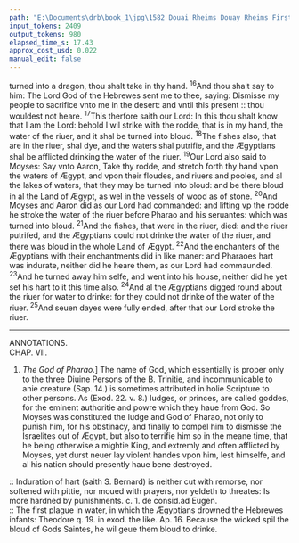 ```yaml
---
path: "E:\Documents\drb\book_1\jpg\1582 Douai Rheims Douay Rheims First Edition  1 of 3 1609 Old Testament.pdf-190.jpg"
input_tokens: 2409
output_tokens: 980
elapsed_time_s: 17.43
approx_cost_usd: 0.022
manual_edit: false
---
```

turned into a dragon, thou shalt take in thy hand. <sup>16</sup>And thou shalt say to him: The Lord God of the Hebrewes sent me to thee, saying: Dismisse my people to sacrifice vnto me in the desert: and vntil this present :: thou wouldest not heare. <sup>17</sup>This therfore saith our Lord: In this thou shalt know that I am the Lord: behold I wil strike with the rodde, that is in my hand, the water of the riuer, and it shal be turned into bloud. <sup>18</sup>The fishes also, that are in the riuer, shal dye, and the waters shal putrifie, and the Ægyptians shal be afflicted drinking the water of the riuer. <sup>19</sup>Our Lord also said to Moyses: Say vnto Aaron, Take thy rodde, and stretch forth thy hand vpon the waters of Ægypt, and vpon their floudes, and riuers and pooles, and al the lakes of waters, that they may be turned into bloud: and be there bloud in al the Land of Ægypt, as wel in the vessels of wood as of stone. <sup>20</sup>And Moyses and Aaron did as our Lord had commanded: and lifting vp the rodde he stroke the water of the riuer before Pharao and his seruantes: which was turned into bloud. <sup>21</sup>And the fishes, that were in the riuer, died: and the riuer putrifed, and the Ægyptians could not drinke the water of the riuer, and there was bloud in the whole Land of Ægypt. <sup>22</sup>And the enchanters of the Ægyptians with their enchantments did in like maner: and Pharaoes hart was indurate, neither did he heare them, as our Lord had commaunded. <sup>23</sup>And he turned away him selfe, and went into his house, neither did he yet set his hart to it this time also. <sup>24</sup>And al the Ægyptians digged round about the riuer for water to drinke: for they could not drinke of the water of the riuer. <sup>25</sup>And seuen dayes were fully ended, after that our Lord stroke the riuer.

---

ANNOTATIONS.  
CHAP. VII.

1. *The God of Pharao.*] The name of God, which essentially is proper only to the three Diuine Persons of the B. Trinitie, and incommunicable to anie creature (Sap. 14.) is sometimes attributed in holie Scripture to other persons. As (Exod. 22. v. 8.) Iudges, or princes, are called goddes, for the eminent authoritie and powre which they haue from God. So Moyses was constituted the Iudge and God of Pharao, not only to punish him, for his obstinacy, and finally to compel him to dismisse the Israelites out of Ægypt, but also to terrifie him so in the meane time, that he being otherwise a mightie King, and extremly and often afflicted by Moyses, yet durst neuer lay violent handes vpon him, lest himselfe, and al his nation should presently haue bene destroyed.

<aside>:: Induration of hart (saith S. Bernard) is neither cut with remorse, nor softened with pittie, nor moued with prayers, nor yeldeth to threates: Is more hardned by punishments. c. 1. de consid.ad Eugen.</aside>

<aside>:: The first plague in water, in which the Ægyptians drowned the Hebrewes infants: Theodore q. 19. in exod. the like. Ap. 16. Because the wicked spil the bloud of Gods Saintes, he wil geue them bloud to drinke.</aside>

[^1]: The name of God attributed to men. Iudges called goddes. Moyses the God of Pharao.